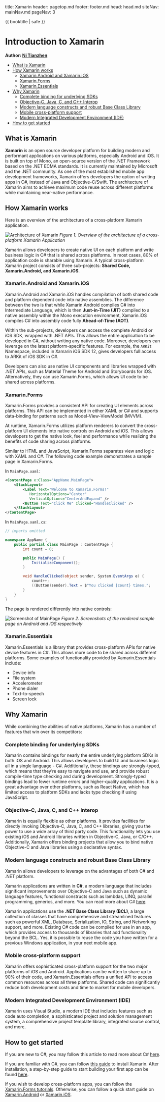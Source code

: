 <frontmatter>
  title: Xamarin
  header: pagetop.md
  footer: footer.md
  head: head.md
  siteNav: mainNav.md
  pageNav: 3
</frontmatter>

<div class="website-content">

{{ booktitle | safe }}

# Introduction to Xamarin

**Author: [Ni Tianzhen](https://github.com/niqiukun)**

<box id="article-toc">

* [What is Xamarin‎](#what-is-xamarin)
* [How Xamarin works](#how-xamarin-works)
    * [Xamarin.Android and Xamarin.iOS](#xamarin.android-and-xamarin.ios)
    * [Xamarin.Forms](#xamarin.forms)
    * [Xamarin.Essentials](#xamarin.essentials)
* [Why Xamarin‎](#why-xamarin)
    * [Complete binding for underlying SDKs](#complete-binding-for-underlying-sdks)
    * [Objective-C, Java, C, and C++ Interop](#objective-c-java-c-and-c-interop)
    * [Modern language constructs and robust Base Class Library](#modern-language-constructs-and-robust-base-class-library)
    * [Mobile cross-platform support](#mobile-cross-platform-support)
    * [Modern Integrated Development Environment (IDE)](#modern-integrated-development-environment-ide)
* [How to get started‎](#how-to-get-started)
</box>

## What is Xamarin

**Xamarin** is an open source developer platform for building modern and performant applications on various platforms, especially Android and iOS. It is built on top of Mono, an open-source version of the .NET Framework based on the .NET ECMA standards. It is currently maintained by Microsoft and the .NET community. As one of the most established mobile app development frameworks, Xamarin offers developers the option of writing apps in C#, instead of Java and Objective-C/Swift. The architecture of Xamarin aims to achieve maximum code reuse across different platforms while maintaining near-native performance.

## How Xamarin works

Here is an overview of the architecture of a cross-platform Xamarin application.

![Architecture of Xamarin](xamarin-forms-architecture.png)
*Figure 1. Overview of the architecture of a cross-platform Xamarin Application*

Xamarin allows developers to create native UI on each platform and write business logic in C# that is shared across platforms. In most cases, 80% of application code is sharable using Xamarin. A typical cross-platform Xamarin project consists of three sub-projects: **Shared Code, Xamarin.Android, and Xamarin.iOS**.

### Xamarin.Android and Xamarin.iOS

Xamarin.Android and Xamarin.iOS handles compilation of both shared code and platform dependent code into native assemblies. The difference between the two is that while Xamarin.Android compiles C# into Intermediate Language, which is then **Just-in-Time (JIT)** compiled to a native assembly within the Mono execution environment, Xamarin.iOS compiles C# into assembly code fully **Ahead-of-Time (AOT)**.

Within the sub-projects, developers can access the complete Android or iOS SDK, wrapped with .NET APIs. This allows the entire application to be developed in C#, without writing any native code. Moreover, developers can leverage on the latest platform-specific features. For example, the `ARKit` Namespace, included in Xamarin iOS SDK 12, gives developers full access to ARKit of iOS SDK in C#.

Developers can also use native UI components and libraries wrapped with .NET APIs, such as Material Theme for Android and Storyboards for iOS. Alternatively, they can use Xamarin.Forms, which allows UI code to be shared across platforms.

### Xamarin.Forms

Xamarin.Forms provides a consistent API for creating UI elements across platforms. This API can be implemented in either XAML or C# and supports data-binding for patterns such as Model-View-ViewModel (MVVM).

At runtime, Xamarin.Forms utilizes platform renderers to convert the cross-platform UI elements into native controls on Android and iOS. This allows developers to get the native look, feel and performance while realizing the benefits of code sharing across platforms.

Similar to HTML and JavaScript, Xamarin.Forms separates view and logic with XAML and C#. The following code example demonstrates a sample page in Xamarin.Forms.

In `MainPage.xaml`:
```xml
<ContentPage x:Class="AppName.MainPage">
    <StackLayout>
        <Label Text="Welcome to Xamarin.Forms!" 
           HorizontalOptions="Center"
           VerticalOptions="CenterAndExpand" />
        <Button Text="Click Me" Clicked="HandleClicked" />
    </StackLayout>
</ContentPage>
```

In `MainPage.xaml.cs`:
```C#
// imports omitted

namespace AppName {
    public partial class MainPage : ContentPage {
        int count = 0;

        public MainPage() {
            InitializeComponent();
        }

        void HandleClicked(object sender, System.EventArgs e) {
            count++;
            ((Button)sender).Text = $"You clicked {count} times.";
        }
    }
}
```

The page is rendered differently into native controls:

![Screenshot of MainPage](xamarin-forms-screenshot.png)
*Figure 2. Screenshots of the rendered sample page on Android and iOS respectively*

### Xamarin.Essentials

Xamarin.Essentials is a library that provides cross-platform APIs for native device features in C#. This allows more code to be shared across different platforms. Some examples of functionality provided by Xamarin.Essentials include:

- Device info
- File system
- Accelerometer
- Phone dialer
- Text-to-speech
- Screen lock

## Why Xamarin

While combining the abilities of native platforms, Xamarin has a number of features that win over its competitors:

### Complete binding for underlying SDKs

Xamarin contains bindings for nearly the entire underlying platform SDKs in both iOS and Android. This allows developers to build UI and business logic all in a single language - C#. Additionally, these bindings are strongly-typed, which means that they’re easy to navigate and use, and provide robust compile-time type checking and during development. Strongly-typed bindings lead to fewer runtime errors and higher-quality applications. It is a great advantage over other platforms, such as React Native, which has limited access to platform SDKs and lacks type checking if using JavaScript.

### Objective-C, Java, C, and C++ Interop

Xamarin is equally flexible as other platforms. It provides facilities for directly invoking Objective-C, Java, C, and C++ libraries, giving you the power to use a wide array of third party code. This functionality lets you use existing iOS and Android libraries written in Objective-C, Java, or C/C++. Additionally, Xamarin offers binding projects that allow you to bind native Objective-C and Java libraries using a declarative syntax.

### Modern language constructs and robust Base Class Library

Xamarin allows developers to leverage on the advantages of both C# and .NET platform. 

Xamarin applications are written in **C#**, a modern language that includes significant improvements over Objective-C and Java such as dynamic language features, functional constructs such as lambdas, LINQ, parallel programming, generics, and more. You can read more about C# [here]({{baseUrl}}/contents/csharp/IntroductionToCSharp.html).

Xamarin applications use the **.NET Base Class Library (BCL)**, a large collection of classes that have comprehensive and streamlined features such as powerful XML, Database, Serialization, IO, String, and Networking support, and more. Existing C# code can be compiled for use in an app, which provides access to thousands of libraries that add functionality beyond the BCL. Yes, it is possible to reuse the code you have written for a previous Windows application, in your next mobile app.

### Mobile cross-platform support

Xamarin offers sophisticated cross-platform support for the two major platforms of iOS and Android. Applications can be written to share up to 90% of their code, and Xamarin.Essentials offers a unified API to access common resources across all three platforms. Shared code can significantly reduce both development costs and time to market for mobile developers.

### Modern Integrated Development Environment (IDE)

Xamarin uses Visual Studio, a modern IDE that includes features such as code auto completion, a sophisticated project and solution management system, a comprehensive project template library, integrated source control, and more.

## How to get started

If you are new to C#, you may follow this article to read more about C# [here]({{baseUrl}}/contents/csharp/IntroductionToCSharp.html).

If you are familiar with C#, you can follow [this guide](https://docs.microsoft.com/en-us/xamarin/get-started/installation/) to install Xamarin. After installation, a step-by-step guide to start building your first app can be found [here](https://docs.microsoft.com/en-us/xamarin/get-started/first-app/).

If you wish to develop cross-platform apps, you can follow the [Xamarin.Forms tutorials](https://docs.microsoft.com/en-us/xamarin/get-started/tutorials/). Otherwise, you can follow a quick start guide on [Xamarin.Android](https://docs.microsoft.com/en-us/xamarin/android/get-started/hello-android/hello-android-quickstart) or [Xamarin.iOS](https://docs.microsoft.com/en-us/xamarin/ios/get-started/hello-ios/hello-ios-quickstart).